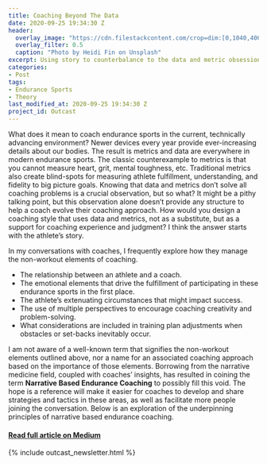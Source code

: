 ```yaml
---
title: Coaching Beyond The Data
date: 2020-09-25 19:34:30 Z
header:
  overlay_image: "https://cdn.filestackcontent.com/crop=dim:[0,1040,4065,1200]/resize=w:1280,h:380,fit:max/auto_image/compress/ib1qtaRqTuCK6LODDb9S"   
  overlay_filter: 0.5
  caption: "Photo by Heidi Fin on Unsplash"  
excerpt: Using story to counterbalance to the data and metric obsession.  
categories:
- Post
tags:
- Endurance Sports  
- Theory  
last_modified_at: 2020-09-25 19:34:30 Z
project_id: Outcast
---
```



What does it mean to coach endurance sports in the current, technically advancing environment? Newer devices every year provide ever-increasing details about our bodies. The result is metrics and data are everywhere in modern endurance sports. The classic counterexample to metrics is that you cannot measure heart, grit, mental toughness, etc. Traditional metrics also create blind-spots for measuring athlete fulfillment, understanding, and fidelity to big picture goals. Knowing that data and metrics don&#8217;t solve all coaching problems is a crucial observation, but so what? It might be a pithy talking point, but this observation alone doesn&#8217;t provide any structure to help a coach evolve their coaching approach. How would you design a coaching style that uses data and metrics, not as a substitute, but as a support for coaching experience and judgment? I think the answer starts with the athlete&#8217;s story.

In my conversations with coaches, I frequently explore how they manage the non-workout elements of coaching.  

- The relationship between an athlete and a coach.  
- The emotional elements that drive the fulfillment of participating in these endurance sports in the first place.  
- The athlete’s extenuating circumstances that might impact success.  
- The use of multiple perspectives to encourage coaching creativity and problem-solving.  
- What considerations are included in training plan adjustments when obstacles or set-backs inevitably occur.  

I am not aware of a well-known term that signifies the non-workout elements outlined above, nor a name for an associated coaching approach based on the importance of those elements. Borrowing from the narrative medicine field, coupled with coaches’ insights, has resulted in coining the term **Narrative Based Endurance Coaching** to possibly fill this void. The hope is a reference will make it easier for coaches to develop and share strategies and tactics in these areas, as well as facilitate more people joining the conversation. Below is an exploration of the underpinning principles of narrative based endurance coaching.


####  [Read full article on Medium](https://medium.com/@tylermcmaster/coaching-beyond-the-data-b2184aedabd2?sk=7c47e8d1154ed4cee737708e7b3fbd40)  

{% include outcast_newsletter.html %}  
